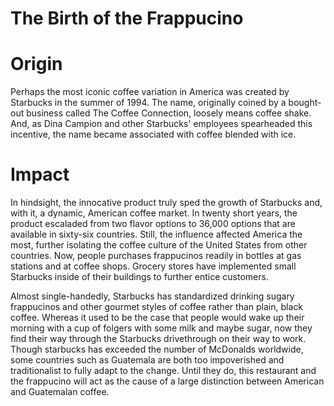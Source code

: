 # The Birth of the Frappucino

# Origin
Perhaps the most iconic coffee variation in America was created by Starbucks in the summer of 1994. The name, originally coined by a bought-out business called The Coffee Connection, loosely means coffee shake. And, as Dina Campion and other Starbucks' employees spearheaded this incentive, the name became associated with coffee blended with ice. 

# Impact

In hindsight, the innocative product truly sped the growth of Starbucks and, with it, a dynamic, American coffee market. In twenty short years, the product escaladed from two flavor options to 36,000 options that are available in sixty-six countries. Still, the influence affected America the most, further isolating the coffee culture of the United States from other countries. Now, people purchases frappucinos readily in bottles at gas stations and at coffee shops. Grocery stores have implemented small Starbucks inside of their buildings to further entice customers. 

Almost single-handedly, Starbucks has standardized drinking sugary frappucinos and other gourmet styles of coffee rather than plain, black coffee. Whereas it used to be the case that people would wake up their morning with a cup of folgers with some milk and maybe sugar, now they find their way through the Starbucks drivethrough on their way to work. Though starbucks has exceeded the number of McDonalds worldwide, some countries such as Guatemala are both too impoverished and traditionalist to fully adapt to the change. Until they do, this restaurant and the frappucino will act as the cause of a large distinction between American and Guatemalan coffee.



